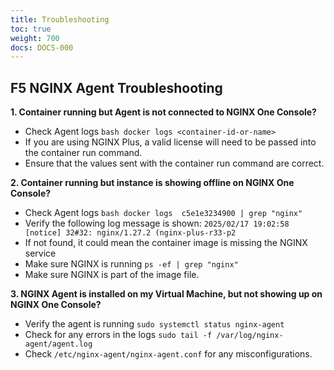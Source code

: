 ```yaml
---
title: Troubleshooting
toc: true
weight: 700
docs: DOCS-000
---
```


## F5 NGINX Agent Troubleshooting 

**1. Container running but Agent is not connected to NGINX One Console?**
- Check Agent logs ```bash
        docker logs <container-id-or-name>
        ```
- If you are using NGINX Plus, a valid license will need to be passed into the container run command. 
- Ensure that the values sent with the container run command are correct.

**2. Container running but instance is showing offline on NGINX One Console?**
- Check Agent logs ```bash
        docker logs  c5e1e3234900 | grep "nginx"
        ```
- Verify the following log message is shown: ```2025/02/17 19:02:58 [notice] 32#32: nginx/1.27.2 (nginx-plus-r33-p2 ```
- If not found, it could mean the container image is missing the NGINX service
- Make sure NGINX is running ```ps -ef | grep "nginx"```
- Make sure NGINX is part of the image file.


**3. NGINX Agent is installed on my Virtual Machine, but not showing up on NGINX One Console?**
- Verify the agent is running ```sudo systemctl status nginx-agent```
- Check for any errors in the logs ```sudo tail -f /var/log/nginx-agent/agent.log```
- Check ```/etc/nginx-agent/nginx-agent.conf``` for any misconfigurations.
